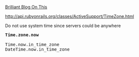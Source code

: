 [Brilliant Blog On This](http://danilenko.org/2012/7/6/rails_timezones/)

http://api.rubyonrails.org/classes/ActiveSupport/TimeZone.html

Do not use system time since servers could be anywhere

<pre>
<b>Time.zone.now</b>

Time.now.in_time_zone
DateTime.now.in_time_zone


</pre>
